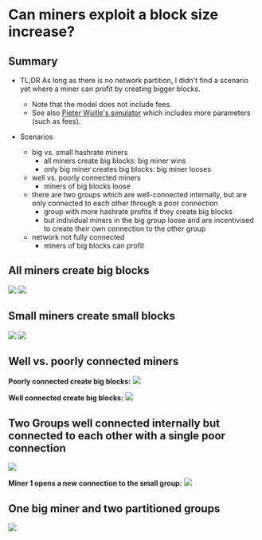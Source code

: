 Can miners exploit a block size increase?
===

Summary
---

* TL;DR As long as there is no network partition, I didn't find a scenario yet where a miner can profit by creating bigger blocks.
    * Note that the model does not include fees.
    * See also [Pieter Wuille's simulator](https://github.com/sipa/bitcoin-net-simul) which includes more parameters (such as fees).

* Scenarios
    * big vs. small hashrate miners
        * all miners create big blocks: big miner wins
        * only big miner creates big blocks: big miner looses
    * well vs. poorly connected miners
        * miners of big blocks loose
    * there are two groups which are well-connected internally, but are only connected to each other through a poor connection
        * group with more hashrate profits if they create big blocks
        * but individual miners in the big group loose and are incentivised to create their own connection to the other group
    * network not fully connected
        * miners of big blocks can profit

All miners create big blocks
---
![](https://raw.githubusercontent.com/jonasnick/bitcoin_miningsim/master/analysis/plots/histogram.png)
![](https://raw.githubusercontent.com/jonasnick/bitcoin_miningsim/master/analysis/plots/varying_latencies.png)

Small miners create small blocks
---
![](https://raw.githubusercontent.com/jonasnick/bitcoin_miningsim/master/analysis/plots/histogram_small.png)
![](https://raw.githubusercontent.com/jonasnick/bitcoin_miningsim/master/analysis/plots/realistic_hashrates_small.png)

Well vs. poorly connected miners
---
**Poorly connected create big blocks:**
![](https://raw.githubusercontent.com/jonasnick/bitcoin_miningsim/master/analysis/plots/poorly_connected_big_blocks.png)

**Well connected create big blocks:**
![](https://raw.githubusercontent.com/jonasnick/bitcoin_miningsim/master/analysis/plots/poorly_connected_small_blocks.png)

Two Groups well connected internally but connected to each other with a single poor connection
---
![](https://raw.githubusercontent.com/jonasnick/bitcoin_miningsim/master/analysis/plots/sipa.png)

**Miner 1 opens a new connection to the small group:**
![](https://raw.githubusercontent.com/jonasnick/bitcoin_miningsim/master/analysis/plots/sipa_traitor.png)

One big miner and two partitioned groups
---
![](https://raw.githubusercontent.com/jonasnick/bitcoin_miningsim/master/analysis/plots/partition.png)
